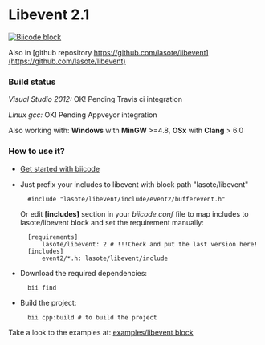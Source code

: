 # Libevent 2.1

[![Biicode block](https://webapi.biicode.com/v1/badges/lasote/lasote/libevent/master)](https://www.biicode.com/lasote/libevent)

Also in [github repository https://github.com/lasote/libevent](https://github.com/lasote/libevent)

### Build status

*Visual Studio 2012:* OK! Pending Travis ci integration

*Linux gcc:* OK! Pending Appveyor integration

Also working with: **Windows** with **MinGW** >=4.8, **OSx** with **Clang** > 6.0

### How to use it?

- [Get started with biicode](http://docs.biicode.com/c++/gettingstarted.html)

- Just prefix your includes to libevent with block path "lasote/libevent"


        #include "lasote/libevent/include/event2/bufferevent.h"


    Or edit **[includes]** section in your *biicode.conf* file to map includes to lasote/libevent block and set the requirement manually:

	    [requirements]
	        lasote/libevent: 2 # !!!Check and put the last version here!
	    [includes]
	        event2/*.h: lasote/libevent/include


- Download the required dependencies:

        bii find


- Build the project:

        bii cpp:build # to build the project



Take a look to the examples at: [examples/libevent block](http://www.biicode.com/examples/libevent)
